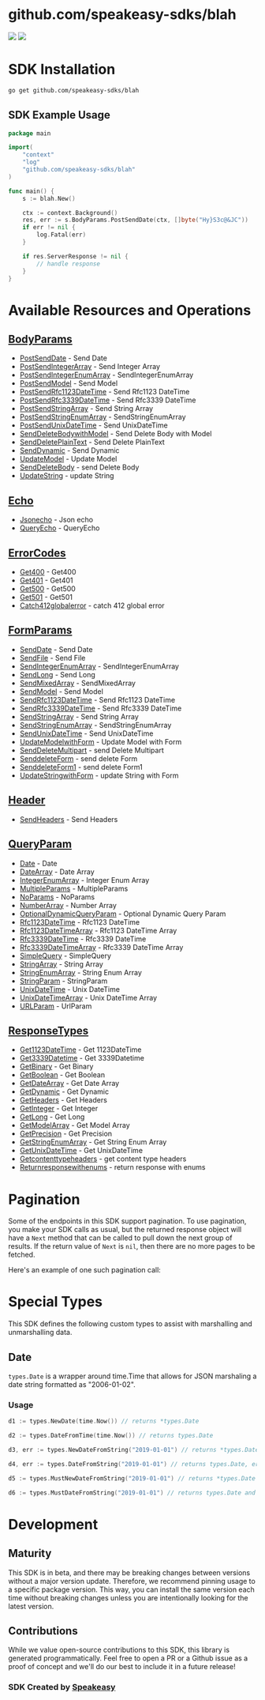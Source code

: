 # github.com/speakeasy-sdks/blah

<div align="left">
    <a href="https://speakeasyapi.dev/"><img src="https://custom-icon-badges.demolab.com/badge/-Built%20By%20Speakeasy-212015?style=for-the-badge&logoColor=FBE331&logo=speakeasy&labelColor=545454" /></a>
    <a href="https://github.com/speakeasy-sdks/blah.git/actions"><img src="https://img.shields.io/github/actions/workflow/status/speakeasy-sdks/bolt-php/speakeasy_sdk_generation.yml?style=for-the-badge" /></a>
    
</div>

<!-- Start SDK Installation -->
# SDK Installation

```bash
go get github.com/speakeasy-sdks/blah
```
<!-- End SDK Installation -->

## SDK Example Usage
<!-- Start SDK Example Usage -->


```go
package main

import(
	"context"
	"log"
	"github.com/speakeasy-sdks/blah"
)

func main() {
    s := blah.New()

    ctx := context.Background()
    res, err := s.BodyParams.PostSendDate(ctx, []byte("Hy}S3c@&JC"))
    if err != nil {
        log.Fatal(err)
    }

    if res.ServerResponse != nil {
        // handle response
    }
}
```
<!-- End SDK Example Usage -->

<!-- Start SDK Available Operations -->
# Available Resources and Operations


## [BodyParams](docs/sdks/bodyparams/README.md)

* [PostSendDate](docs/sdks/bodyparams/README.md#postsenddate) - Send Date
* [PostSendIntegerArray](docs/sdks/bodyparams/README.md#postsendintegerarray) - Send Integer Array
* [PostSendIntegerEnumArray](docs/sdks/bodyparams/README.md#postsendintegerenumarray) - SendIntegerEnumArray
* [PostSendModel](docs/sdks/bodyparams/README.md#postsendmodel) - Send Model
* [PostSendRfc1123DateTime](docs/sdks/bodyparams/README.md#postsendrfc1123datetime) - Send Rfc1123 DateTime
* [PostSendRfc3339DateTime](docs/sdks/bodyparams/README.md#postsendrfc3339datetime) - Send Rfc3339 DateTime
* [PostSendStringArray](docs/sdks/bodyparams/README.md#postsendstringarray) - Send String Array
* [PostSendStringEnumArray](docs/sdks/bodyparams/README.md#postsendstringenumarray) - SendStringEnumArray
* [PostSendUnixDateTime](docs/sdks/bodyparams/README.md#postsendunixdatetime) - Send UnixDateTime
* [SendDeleteBodywithModel](docs/sdks/bodyparams/README.md#senddeletebodywithmodel) - Send Delete Body with Model
* [SendDeletePlainText](docs/sdks/bodyparams/README.md#senddeleteplaintext) - Send Delete PlainText
* [SendDynamic](docs/sdks/bodyparams/README.md#senddynamic) - Send Dynamic
* [UpdateModel](docs/sdks/bodyparams/README.md#updatemodel) - Update Model
* [SendDeleteBody](docs/sdks/bodyparams/README.md#senddeletebody) - send Delete Body
* [UpdateString](docs/sdks/bodyparams/README.md#updatestring) - update String

## [Echo](docs/sdks/echo/README.md)

* [Jsonecho](docs/sdks/echo/README.md#jsonecho) - Json echo
* [QueryEcho](docs/sdks/echo/README.md#queryecho) - QueryEcho

## [ErrorCodes](docs/sdks/errorcodes/README.md)

* [Get400](docs/sdks/errorcodes/README.md#get400) - Get400
* [Get401](docs/sdks/errorcodes/README.md#get401) - Get401
* [Get500](docs/sdks/errorcodes/README.md#get500) - Get500
* [Get501](docs/sdks/errorcodes/README.md#get501) - Get501
* [Catch412globalerror](docs/sdks/errorcodes/README.md#catch412globalerror) - catch 412 global error

## [FormParams](docs/sdks/formparams/README.md)

* [SendDate](docs/sdks/formparams/README.md#senddate) - Send Date
* [SendFile](docs/sdks/formparams/README.md#sendfile) - Send File
* [SendIntegerEnumArray](docs/sdks/formparams/README.md#sendintegerenumarray) - SendIntegerEnumArray
* [SendLong](docs/sdks/formparams/README.md#sendlong) - Send Long
* [SendMixedArray](docs/sdks/formparams/README.md#sendmixedarray) - SendMixedArray
* [SendModel](docs/sdks/formparams/README.md#sendmodel) - Send Model
* [SendRfc1123DateTime](docs/sdks/formparams/README.md#sendrfc1123datetime) - Send Rfc1123 DateTime
* [SendRfc3339DateTime](docs/sdks/formparams/README.md#sendrfc3339datetime) - Send Rfc3339 DateTime
* [SendStringArray](docs/sdks/formparams/README.md#sendstringarray) - Send String Array
* [SendStringEnumArray](docs/sdks/formparams/README.md#sendstringenumarray) - SendStringEnumArray
* [SendUnixDateTime](docs/sdks/formparams/README.md#sendunixdatetime) - Send UnixDateTime
* [UpdateModelwithForm](docs/sdks/formparams/README.md#updatemodelwithform) - Update Model with Form
* [SendDeleteMultipart](docs/sdks/formparams/README.md#senddeletemultipart) - send Delete Multipart
* [SenddeleteForm](docs/sdks/formparams/README.md#senddeleteform) - send delete Form
* [SenddeleteForm1](docs/sdks/formparams/README.md#senddeleteform1) - send delete Form1
* [UpdateStringwithForm](docs/sdks/formparams/README.md#updatestringwithform) - update String with Form

## [Header](docs/sdks/header/README.md)

* [SendHeaders](docs/sdks/header/README.md#sendheaders) - Send Headers

## [QueryParam](docs/sdks/queryparam/README.md)

* [Date](docs/sdks/queryparam/README.md#date) - Date
* [DateArray](docs/sdks/queryparam/README.md#datearray) - Date Array
* [IntegerEnumArray](docs/sdks/queryparam/README.md#integerenumarray) - Integer Enum Array
* [MultipleParams](docs/sdks/queryparam/README.md#multipleparams) - MultipleParams
* [NoParams](docs/sdks/queryparam/README.md#noparams) - NoParams
* [NumberArray](docs/sdks/queryparam/README.md#numberarray) - Number Array
* [OptionalDynamicQueryParam](docs/sdks/queryparam/README.md#optionaldynamicqueryparam) - Optional Dynamic Query Param
* [Rfc1123DateTime](docs/sdks/queryparam/README.md#rfc1123datetime) - Rfc1123 DateTime
* [Rfc1123DateTimeArray](docs/sdks/queryparam/README.md#rfc1123datetimearray) - Rfc1123 DateTime Array
* [Rfc3339DateTime](docs/sdks/queryparam/README.md#rfc3339datetime) - Rfc3339 DateTime
* [Rfc3339DateTimeArray](docs/sdks/queryparam/README.md#rfc3339datetimearray) - Rfc3339 DateTime Array
* [SimpleQuery](docs/sdks/queryparam/README.md#simplequery) - SimpleQuery
* [StringArray](docs/sdks/queryparam/README.md#stringarray) - String Array
* [StringEnumArray](docs/sdks/queryparam/README.md#stringenumarray) - String Enum Array
* [StringParam](docs/sdks/queryparam/README.md#stringparam) - StringParam
* [UnixDateTime](docs/sdks/queryparam/README.md#unixdatetime) - Unix DateTime
* [UnixDateTimeArray](docs/sdks/queryparam/README.md#unixdatetimearray) - Unix DateTime Array
* [URLParam](docs/sdks/queryparam/README.md#urlparam) - UrlParam

## [ResponseTypes](docs/sdks/responsetypes/README.md)

* [Get1123DateTime](docs/sdks/responsetypes/README.md#get1123datetime) - Get 1123DateTime
* [Get3339Datetime](docs/sdks/responsetypes/README.md#get3339datetime) - Get 3339Datetime
* [GetBinary](docs/sdks/responsetypes/README.md#getbinary) - Get Binary
* [GetBoolean](docs/sdks/responsetypes/README.md#getboolean) - Get Boolean
* [GetDateArray](docs/sdks/responsetypes/README.md#getdatearray) - Get Date Array
* [GetDynamic](docs/sdks/responsetypes/README.md#getdynamic) - Get Dynamic
* [GetHeaders](docs/sdks/responsetypes/README.md#getheaders) - Get Headers
* [GetInteger](docs/sdks/responsetypes/README.md#getinteger) - Get Integer
* [GetLong](docs/sdks/responsetypes/README.md#getlong) - Get Long
* [GetModelArray](docs/sdks/responsetypes/README.md#getmodelarray) - Get Model Array
* [GetPrecision](docs/sdks/responsetypes/README.md#getprecision) - Get Precision
* [GetStringEnumArray](docs/sdks/responsetypes/README.md#getstringenumarray) - Get String Enum Array
* [GetUnixDateTime](docs/sdks/responsetypes/README.md#getunixdatetime) - Get UnixDateTime
* [Getcontenttypeheaders](docs/sdks/responsetypes/README.md#getcontenttypeheaders) - get content type headers
* [Returnresponsewithenums](docs/sdks/responsetypes/README.md#returnresponsewithenums) - return response with enums
<!-- End SDK Available Operations -->

<!-- Start Dev Containers -->



<!-- End Dev Containers -->

<!-- Start Pagination -->
# Pagination

Some of the endpoints in this SDK support pagination. To use pagination, you make your SDK calls as usual, but the
returned response object will have a `Next` method that can be called to pull down the next group of results. If the
return value of `Next` is `nil`, then there are no more pages to be fetched.

Here's an example of one such pagination call:


<!-- End Pagination -->

<!-- Start Go Types -->
# Special Types

This SDK defines the following custom types to assist with marshalling and unmarshalling data.

## Date

`types.Date` is a wrapper around time.Time that allows for JSON marshaling a date string formatted as "2006-01-02".

### Usage

```go
d1 := types.NewDate(time.Now()) // returns *types.Date

d2 := types.DateFromTime(time.Now()) // returns types.Date

d3, err := types.NewDateFromString("2019-01-01") // returns *types.Date, error

d4, err := types.DateFromString("2019-01-01") // returns types.Date, error

d5 := types.MustNewDateFromString("2019-01-01") // returns *types.Date and panics on error

d6 := types.MustDateFromString("2019-01-01") // returns types.Date and panics on error
```
<!-- End Go Types -->

<!-- Placeholder for Future Speakeasy SDK Sections -->

# Development

## Maturity

This SDK is in beta, and there may be breaking changes between versions without a major version update. Therefore, we recommend pinning usage
to a specific package version. This way, you can install the same version each time without breaking changes unless you are intentionally
looking for the latest version.

## Contributions

While we value open-source contributions to this SDK, this library is generated programmatically.
Feel free to open a PR or a Github issue as a proof of concept and we'll do our best to include it in a future release!

### SDK Created by [Speakeasy](https://docs.speakeasyapi.dev/docs/using-speakeasy/client-sdks)
